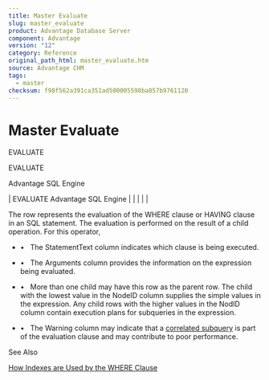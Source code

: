 ```yaml
---
title: Master Evaluate
slug: master_evaluate
product: Advantage Database Server
component: Advantage
version: "12"
category: Reference
original_path_html: master_evaluate.htm
source: Advantage CHM
tags:
  - master
checksum: f98f562a391ca351ad500005598ba857b9761120
---
```


# Master Evaluate

EVALUATE

EVALUATE

Advantage SQL Engine

| EVALUATE  Advantage SQL Engine |  |  |  |  |

The row represents the evaluation of the WHERE clause or HAVING clause in an SQL statement. The evaluation is performed on the result of a child operation. For this operator,

- •   The StatementText column indicates which clause is being executed.

- •   The Arguments column provides the information on the expression being evaluated.

- •   More than one child may have this row as the parent row. The child with the lowest value in the NodeID column supplies the simple values in the expression. Any child rows with the higher values in the NodID column contain execution plans for subqueries in the expression.

- •   The Warning column may indicate that a [correlated subquery](master_subqueries.md) is part of the evaluation clause and may contribute to poor performance.

See Also

[How Indexes are Used by the WHERE Clause](master_how_indexes_are_used_by_the_where_clause.md)
